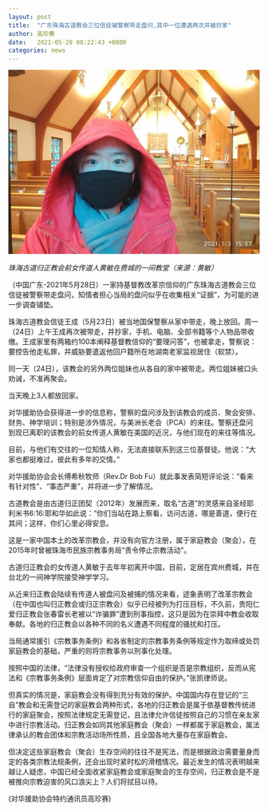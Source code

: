 ```yaml
---
layout: post
title:  "广东珠海古道教会三位信徒被警察带走盘问,其中一位遭遇两次并被抄家"
author: 高珍赛
date:   2021-05-28 08:22:43 +0800
categories: news
---
```


![old-way-church](/images/old-way-church.png) 

*珠海古道归正教会前女传道人黄敏在费城的一间教堂（来源：黄敏）*

（中国广东-2021年5月28日）一家持基督教改革宗信仰的广东珠海古道教会三位信徒被警察带走盘问，知情者担心当局的盘问似乎在收集相关“证据”，为可能的进一步调查铺垫。

珠海古道教会信徒王成（5月23日）被当地国保警察从家中带走，晚上放回。周一（24日）上午王成再次被带走，并抄家，手机、电脑、全部书籍等个人物品带收缴。王成家里有两箱约100本阐释基督教信仰的“要理问答”，也被拿走，警察说：要控告他走私罪，并威胁要遣返他回户籍所在地湖南老家监视居住（软禁）。

同一天（24日），该教会的另外两位姐妹也从各自的家中被带走。两位姐妹被口头劝诫，不准再聚会。

当天晚上3人都放回家。

对华援助协会获得进一步的信息称，警察的盘问涉及到该教会的成员、聚会安排、财务、神学培训；特别是涉外情况，与美洲长老会（PCA）的来往。警察还盘问到现已离职的该教会的前女传道人黄敏在美国的近况，与他们现在的来往等情况。

目前，与他们有交往的一位知情人称，无法直接联系到这三位基督徒。他说：“大家也都挺难过，彼此有多年的交情。”

对华援助协会会长傅希秋牧师（Rev.Dr Bob Fu）就此事发表简短评论说：“看来有针对性”、“事态严重”，并将进一步了解情况。

古道教会是由古道归正团契（2012年）发展而来，取名“古道”的灵感来自圣经耶利米书6:16:耶和华如此说：“你们当站在路上察看，访问古道，哪是善道，便行在其间；这样，你们心里必得安息。

这是一家中国本土的改革宗教会，并没有向官方注册，属于家庭教会（聚会），在2015年时曾被珠海市民族宗教事务局“责令停止宗教活动”。

古道归正教会的女传道人黄敏于去年年初离开中国，目前，定居在宾州费城，并在台北的一间神学院接受神学学习。

从近来归正教会陆续有传道人被盘问及被捕的情况来看，迹象表明了改革宗教会（在中国也叫归正教会或归正宗教会）似乎已经被列为打压目标，不久前，贵阳仁爱归正教会张春雷长老被以“诈骗罪”遭到刑事指控，这只是因为在崇拜中教会收取奉献。各地的归正教会以各种不同的名义遭遇不同程度的骚扰和打压。

当局通常援引《宗教事务条例》和各省制定的宗教事务条例等规定作为取缔或处罚家庭教会的基础，严重的则将宗教事务以刑事化处理。

按照中国的法律，“法律没有授权给政府审查一个组织是否是宗教组织，反而从宪法和《宗教事务条例》层面肯定了对宗教信仰自由的保护。”张凯律师说。

但真实的情况是，家庭教会没有得到充分有效的保护。中国国内存在登记的“三自”教会和无需登记的家庭教会两种形式，各地的归正教会是属于依基督教传统进行的家庭聚会，按照法律规定无需登记，且法律允许信徒按照自己的习惯在亲友家中进行宗教活动。归正教会如同其他家庭教会（聚会）一样都属于家庭教会，属法律承认的教会团体和宗教活动场所性质，且全国各地大量存在家庭教会。

但决定这些家庭教会（聚会）生存空间的往往不是宪法，而是根据政治需要量身而定的各类宗教法规条例，还会出现时紧时松的滑稽情况。最近发生的情况表明越来越让人疑虑，中国已经全面收紧家庭教会或家庭聚会的生存空间，归正教会是不是被推向宗教迫害的风口浪尖上？人们将拭目以待。

(对华援助协会特约通讯员高珍赛)

